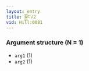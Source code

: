 ```yaml
---
layout: entry
title: སྐྱོང་√2
vid: Hill:0081
---
```

### Argument structure (N = 1)
* `arg1` (1)
* `arg2` (1)
